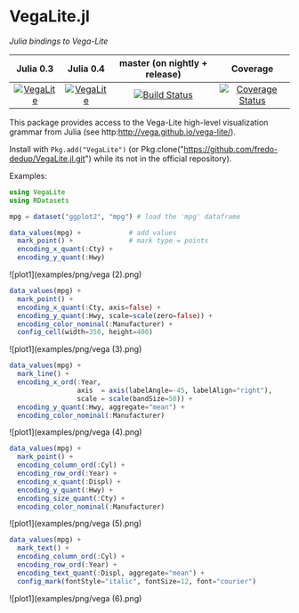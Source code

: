 # VegaLite.jl

_Julia bindings to Vega-Lite_

|Julia 0.3 | Julia 0.4 | master (on nightly + release) | Coverage |
|:--------:|:---------:|:-----------------------------:|:-----------:|
|[![VegaLite](http://pkg.julialang.org/badges/VegaLite_0.3.svg)](http://pkg.julialang.org/?pkg=VegaLite&ver=0.3) | [![VegaLite](http://pkg.julialang.org/badges/VegaLite_0.4.svg)](http://pkg.julialang.org/?pkg=VegaLite&ver=0.4) | [![Build Status](https://travis-ci.org/fredo-dedup/VegaLite.jl.svg?branch=master)](https://travis-ci.org/fredo-dedup/VegaLite.jl) | [![Coverage Status](https://coveralls.io/repos/fredo-dedup/VegaLite.jl/badge.png?branch=master)](https://coveralls.io/r/fredo-dedup/VegaLite.jl?branch=master) |

This package provides access to the Vega-Lite high-level visualization grammar from Julia (see http:http://vega.github.io/vega-lite/).

Install with `Pkg.add("VegaLite")` (or Pkg.clone("https://github.com/fredo-dedup/VegaLite.jl.git") while its not in the official repository).

Examples:

```julia
using VegaLite
using RDatasets

mpg = dataset("ggplot2", "mpg") # load the 'mpg' dataframe

data_values(mpg) +            # add values
  mark_point() +              # mark type = points
  encoding_x_quant(:Cty) +
  encoding_y_quant(:Hwy)
```

![plot1](examples/png/vega (2).png)

```julia
data_values(mpg) +
  mark_point() +
  encoding_x_quant(:Cty, axis=false) +
  encoding_y_quant(:Hwy, scale=scale(zero=false)) +
  encoding_color_nominal(:Manufacturer) +
  config_cell(width=350, height=400)

```

![plot1](examples/png/vega (3).png)

```julia
data_values(mpg) +
  mark_line() +
  encoding_x_ord(:Year,
                 axis  = axis(labelAngle=-45, labelAlign="right"),
                 scale = scale(bandSize=50)) +
  encoding_y_quant(:Hwy, aggregate="mean") +
  encoding_color_nominal(:Manufacturer)

```

![plot1](examples/png/vega (4).png)

```julia
data_values(mpg) +
  mark_point() +
  encoding_column_ord(:Cyl) +
  encoding_row_ord(:Year) +
  encoding_x_quant(:Displ) +
  encoding_y_quant(:Hwy) +
  encoding_size_quant(:Cty) +
  encoding_color_nominal(:Manufacturer)

```

![plot1](examples/png/vega (5).png)

```julia
data_values(mpg) +
  mark_text() +
  encoding_column_ord(:Cyl) +
  encoding_row_ord(:Year) +
  encoding_text_quant(:Displ, aggregate="mean") +
  config_mark(fontStyle="italic", fontSize=12, font="courier")
```

![plot1](examples/png/vega (6).png)
